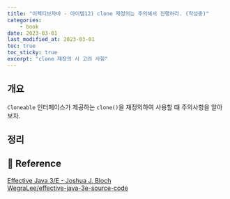 ```yaml
---
title: "이펙티브자바 - 아이템12) clone 재정의는 주의해서 진행하라. (작성중)"
categories: 
    - book
date: 2023-03-01
last_modified_at: 2023-03-01
toc: true
toc_sticky: true
excerpt: "clone 재정의 시 고려 사항"
---
```


## 개요

`Cloneable` 인터페이스가 제공하는 `clone()`을 재정의하여 사용할 떄 주의사항을 알아보자.


## 정리


## 📣 Reference

[Effective Java 3/E - Joshua J. Bloch](http://www.yes24.com/Product/Goods/65551284)<br/>
[WegraLee/effective-java-3e-source-code](https://github.com/WegraLee/effective-java-3e-source-code/tree/master/src/effectivejava/chapter3/item13)<br/>